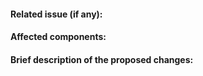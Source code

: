 <!--
Please read the TSDuck contribution guidelines for pull requests:

https://tsduck.io/doxy/contributing.html
-->

#### Related issue (if any):

#### Affected components:

#### Brief description of the proposed changes:
